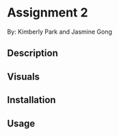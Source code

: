 # Assignment 2
By: Kimberly Park and Jasmine Gong

## Description

## Visuals

## Installation

## Usage



